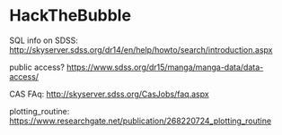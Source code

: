 # HackTheBubble

SQL info on SDSS:
http://skyserver.sdss.org/dr14/en/help/howto/search/introduction.aspx


public access? https://www.sdss.org/dr15/manga/manga-data/data-access/


CAS FAq: http://skyserver.sdss.org/CasJobs/faq.aspx

plotting_routine: https://www.researchgate.net/publication/268220724_plotting_routine
